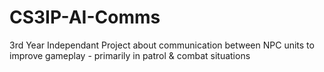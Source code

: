 # CS3IP-AI-Comms
3rd Year Independant Project about communication between NPC units to improve gameplay - primarily in patrol &amp; combat situations
